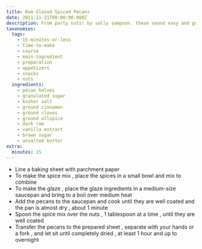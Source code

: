 ```yaml
---
title: Rum Glazed Spiced Pecans
date: 2011-11-21T00:00:00.000Z
description: From party nuts! by sally sampson. these sound easy and good.
taxonomies:
  tags:
    - 15-minutes-or-less
    - time-to-make
    - course
    - main-ingredient
    - preparation
    - appetizers
    - snacks
    - nuts
  ingredients:
    - pecan halves
    - granulated sugar
    - kosher salt
    - ground cinnamon
    - ground cloves
    - ground allspice
    - dark rum
    - vanilla extract
    - brown sugar
    - unsalted butter
extra:
  minutes: 15
---
```

 - Line a baking sheet with parchment paper
 - To make the spice mix , place the spices in a small bowl and mix to combine
 - To make the glaze , place the glaze ingredients in a medium-size saucepan and bring to a boil over medium heat
 - Add the pecans to the saucepan and cook until they are well coated and the pan is almost dry , about 1 minute
 - Spoon the spice mix over the nuts , 1 tablespoon at a time , until they are well coated
 - Transfer the pecans to the prepared sheet , separate with your hands or a fork , and let sit until completely dried , at least 1 hour and up to overnight
